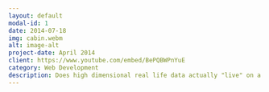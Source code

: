 ```yaml
---
layout: default
modal-id: 1
date: 2014-07-18
img: cabin.webm
alt: image-alt
project-date: April 2014
client: https://www.youtube.com/embed/BePQBWPnYuE
category: Web Development
description: Does high dimensional real life data actually "live" on a low dimensional manifold? For example, A point on a sphere can be represented in 3D co-ordinates, but also in 2D co-ordinates (longitude and lattitude)
---
```








